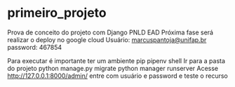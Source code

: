 # primeiro_projeto
Prova de conceito do projeto com Django PNLD EAD
Próxima fase será realizar o deploy no google cloud
Usuário: marcuspantoja@unifap.br
password: 467854

Para executar é importante ter um ambiente pip
pipenv shell
Ir para a pasta do projeto
python manage.py migrate
python manager runserver
Acesse
http://127.0.0.1:8000/admin/
entre com usuário e password e teste o recurso 
